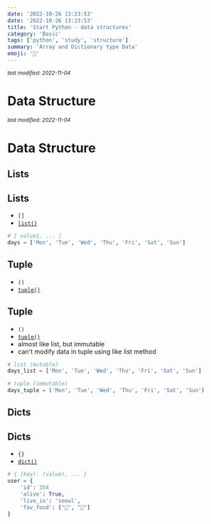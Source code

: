 ```yaml
---
date: '2022-10-26 13:23:53'
date: '2022-10-26 13:23:53'
title: 'Start Python - data structures'
category: 'Basic'
tags: ['python', 'study', 'structure']
summary: 'Array and Dictionary type Data'
emoji: '🏢' 
---
```


<small><em>last modified: 2022-11-04</em></small>

# Data Structure
<small><em>last modified: 2022-11-04</em></small>

# Data Structure

## Lists
## Lists
- `[]`
- [`list()`](https://docs.python.org/3/library/functions.html#func-list)
```python
# [ value1, ... ]
days = ['Mon', 'Tue', 'Wed', 'Thu', 'Fri', 'Sat', 'Sun']
```

## Tuple
- `()`
- [`tuple()`](https://docs.python.org/3/library/functions.html#func-tuple)
## Tuple
- `()`
- [`tuple()`](https://docs.python.org/3/library/functions.html#func-tuple)
- almost like list, but immutable
- can't modify data in tuple using like list method
```python
# list (mutable)
days_list = ['Mon', 'Tue', 'Wed', 'Thu', 'Fri', 'Sat', 'Sun']

# tuple (immutable)
days_tuple = ('Mon', 'Tue', 'Wed', 'Thu', 'Fri', 'Sat', 'Sun')
```

## Dicts
## Dicts
- `{}`
- [`dict()`](https://docs.python.org/3/library/functions.html#func-dict)
```python
# { (key): (value), ... }
user = {
	'id': 354
	'alive': True,
	'live_in': 'seoul',
	'fav_food': ["🍟", "🍞"]
}
```
